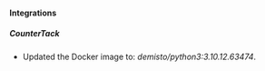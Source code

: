 #### Integrations
##### CounterTack
- Updated the Docker image to: *demisto/python3:3.10.12.63474*.
